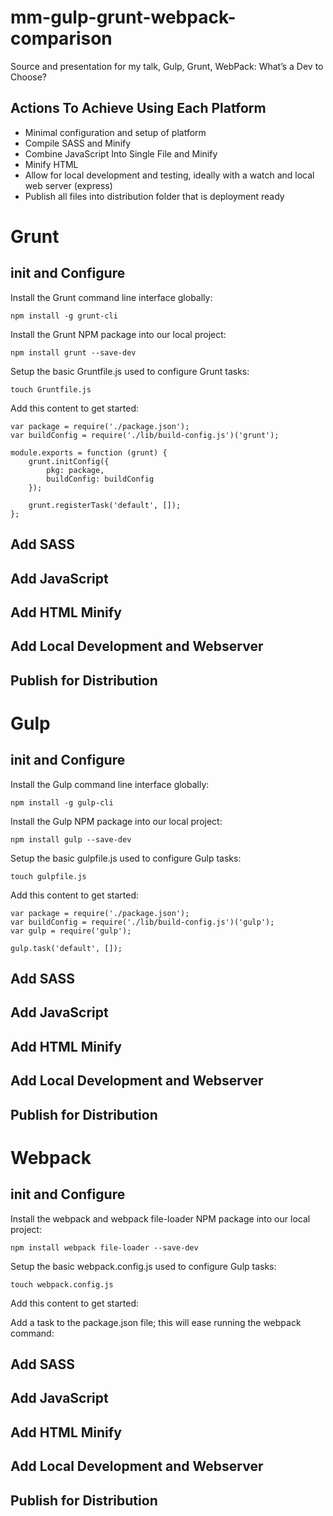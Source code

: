 # mm-gulp-grunt-webpack-comparison
Source and presentation for my talk, Gulp, Grunt, WebPack: What’s a Dev to Choose?

## Actions To Achieve Using Each Platform
- Minimal configuration and setup of platform
- Compile SASS and Minify
- Combine JavaScript Into Single File and Minify
- Minify HTML
- Allow for local development and testing, ideally with a watch and local web server (express)
- Publish all files into distribution folder that is deployment ready

# Grunt

## init and Configure

Install the Grunt command line interface globally:

`npm install -g grunt-cli`

Install the Grunt NPM package into our local project:

`npm install grunt --save-dev`

Setup the basic Gruntfile.js used to configure Grunt tasks:

`touch Gruntfile.js`

Add this content to get started:

    var package = require('./package.json');
    var buildConfig = require('./lib/build-config.js')('grunt');
    
    module.exports = function (grunt) {
        grunt.initConfig({
            pkg: package,
            buildConfig: buildConfig
        });
    
        grunt.registerTask('default', []);
    };

## Add SASS

## Add JavaScript

## Add HTML Minify

## Add Local Development and Webserver

## Publish for Distribution

# Gulp

## init and Configure

Install the Gulp command line interface globally:

`npm install -g gulp-cli`

Install the Gulp NPM package into our local project:

`npm install gulp --save-dev`

Setup the basic gulpfile.js used to configure Gulp tasks:

`touch gulpfile.js`

Add this content to get started:

    var package = require('./package.json');
    var buildConfig = require('./lib/build-config.js')('gulp');
    var gulp = require('gulp');
    
    gulp.task('default', []);

## Add SASS

## Add JavaScript

## Add HTML Minify

## Add Local Development and Webserver

## Publish for Distribution

# Webpack

## init and Configure

Install the webpack and webpack file-loader NPM package into our local project:

`npm install webpack file-loader --save-dev`

Setup the basic webpack.config.js used to configure Gulp tasks:

`touch webpack.config.js`

Add this content to get started:

Add a task to the package.json file; this will ease running the webpack command:



## Add SASS

## Add JavaScript

## Add HTML Minify

## Add Local Development and Webserver

## Publish for Distribution